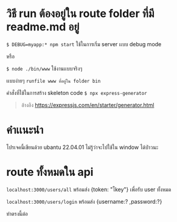 # วิธี run ต้องอยู่ใน route folder ที่มี readme.md อยู่
`$ DEBUG=myapp:* npm start` ใช้ในการเริ่ม server เเบบ debug mode

หรือ

`$ node ./bin/www`  ใช้งานเเบบจริงๆ

เเบบง่ายๆ
`runfile www ที่อยู่ใน folder bin`

คำสั่งที่ใช้ในการสร้าง skeleton code `$ npx express-generator`
> อ้างอิง https://expressjs.com/en/starter/generator.html

# คำเเนะนำ
โปรเจคนี้เขียนด้วย ubantu 22.04.01 ไม่รู้ว่าจะไปใช้ใน window ได้ป่าวนะ

# route ทั้งหมดใน api 
`localhost:3000/users/all`  พร้อมส่ง {token: "โkey"} เพื่อรับ user ทั้งหมด

`localhost:3000/users/login` พร้อมส่ง {username:? ,password:?}

ทำตรงนี้ต่อ
